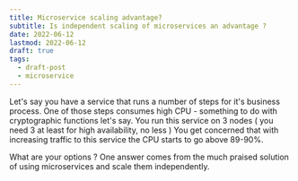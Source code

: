 ```yaml
---
title: Microservice scaling advantage?
subtitle: Is independent scaling of microservices an advantage ?
date: 2022-06-12
lastmod: 2022-06-12
draft: true
tags:
  - draft-post
  - microservice
---
```


Let's say you have a service that runs a number of steps for it's business process. 
One of those steps consumes high CPU - something to do with cryptographic functions let's say.
You run this service on 3 nodes ( you need 3 at least for high availability, no less )
You get concerned that with increasing traffic to this service the CPU starts to go above 89-90%.

What are your options ?
One answer comes from the much praised solution of using microservices and scale them independently.
